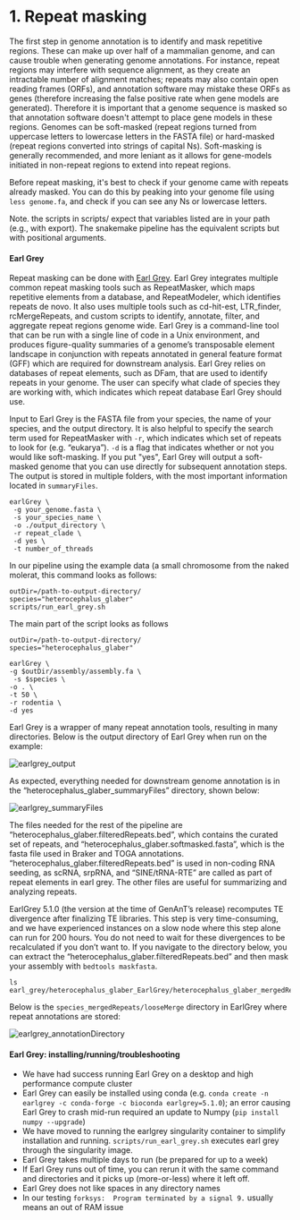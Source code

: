 # 1. Repeat masking

The first step in genome annotation is to identify and mask repetitive regions. These can make up over half of a mammalian genome, and can cause trouble when generating genome annotations. For instance, repeat regions may interfere with sequence alignment, as they create an intractable number of alignment matches; repeats may also contain open reading frames (ORFs), and annotation software may mistake these ORFs as genes (therefore increasing the false positive rate when gene models are generated). Therefore it is important that a genome sequence is masked so that annotation software doesn't attempt to place gene models in these regions. Genomes can be soft-masked (repeat regions turned from uppercase letters to lowercase letters in the FASTA file) or hard-masked (repeat regions converted into strings of capital Ns). Soft-masking is generally recommended, and more leniant as it allows for gene-models initiated in non-repeat regions to extend into repeat regions.

Before repeat masking, it's best to check if your genome came with repeats already masked. You can do this by peaking into your genome file using `less genome.fa`, and check if you can see any Ns or lowercase letters.

Note. the scripts in scripts/ expect that variables listed are in your path (e.g., with export). The snakemake pipeline has the equivalent scripts but with positional arguments.

#### Earl Grey

Repeat masking can be done with [Earl Grey](https://github.com/TobyBaril/EarlGrey). Earl Grey integrates multiple common repeat masking tools such as RepeatMasker, which maps repetitive elements from a database, and RepeatModeler, which identifies repeats de novo.  It also uses multiple tools such as cd-hit-est, LTR_finder, rcMergeRepeats, and custom scripts to identify, annotate, filter, and aggregate repeat regions genome wide. Earl Grey is a command-line tool that can be run with a single line of code in a Unix environment, and produces figure-quality summaries of a genome’s transposable element landscape in conjunction with repeats annotated in general feature format (GFF) which are required for downstream analysis. Earl Grey relies on databases of repeat elements, such as DFam, that are used to identify repeats in your genome. The user can specify what clade of species they are working with, which indicates which repeat database Earl Grey should use.

Input to Earl Grey is the FASTA file from your species, the name of your species, and the output directory. It is also helpful to specify the search term used for RepeatMasker with `-r`, which indicates which set of repeats to look for (e.g. “eukarya”). `-d` is a flag that indicates whether or not you would like soft-masking. If you put "yes", Earl Grey will output a soft-masked genome that you can use directly for subsequent annotation steps. The output is stored in multiple folders, with the most important information located in `summaryFiles`. 

```
earlGrey \
 -g your_genome.fasta \
 -s your_species_name \
 -o ./output_directory \
 -r repeat_clade \
 -d yes \
 -t number_of_threads
```
In our pipeline using the example data (a small chromosome from the naked molerat, this command looks as follows:

```
outDir=/path-to-output-directory/
species="heterocephalus_glaber"
scripts/run_earl_grey.sh
```

The main part of the script looks as follows

```
outDir=/path-to-output-directory/
species="heterocephalus_glaber"

earlGrey \
-g $outDir/assembly/assembly.fa \
 -s $species \
-o . \
-t 50 \
-r rodentia \
-d yes
```

Earl Grey is a wrapper of many repeat annotation tools, resulting in many directories. Below is the output directory of Earl Grey when run on the example:

![earlgrey_output](https://github.com/user-attachments/assets/614231d2-5b03-485a-a73b-b9b3183849fb)

As expected, everything needed for downstream genome annotation is in the “heterocephalus_glaber_summaryFiles” directory, shown below:

![earlgrey_summaryFiles](https://github.com/user-attachments/assets/ef2e997d-5ce8-4035-bbd0-6eaf3194cc9b)

The files needed for the rest of the pipeline are “heterocephalus_glaber.filteredRepeats.bed”, which contains the curated set of repeats, and “heterocephalus_glaber.softmasked.fasta”, which is the fasta file used in Braker and TOGA annotations. “heterocephalus_glaber.filteredRepeats.bed” is used in non-coding RNA seeding, as scRNA, srpRNA, and “SINE/tRNA-RTE”  are called as part of repeat elements in earl grey. The other files are useful for summarizing and analyzing repeats.

EarlGrey 5.1.0 (the version at the time of GenAnT’s release) recomputes TE divergence after finalizing TE libraries. This step is very time-consuming, and we have experienced instances on a slow node where this step alone can run for 200 hours. You do not need to wait for these divergences to be recalculated if you don’t want to. If you navigate to the directory below, you can extract the “heterocephalus_glaber.filteredRepeats.bed” and then mask your assembly with `bedtools maskfasta`. 

```
ls earl_grey/heterocephalus_glaber_EarlGrey/heterocephalus_glaber_mergedRepeats/looseMerge/
```

Below is the `species_mergedRepeats/looseMerge` directory in EarlGrey where repeat annotations are stored:

![earlgrey_annotationDirectory](https://github.com/user-attachments/assets/09285585-7d7e-436f-9013-f47c5794ebb2)

#### Earl Grey: installing/running/troubleshooting

- We have had success running Earl Grey on a desktop and high performance compute cluster
- Earl Grey can easily be installed using conda (e.g. `conda create -n earlgrey -c conda-forge -c bioconda earlgrey=5.1.0`); an error causing Earl Grey to crash mid-run required an update to Numpy (`pip install numpy --upgrade`)
- We have moved to running the earlgrey singularity container to simplify installation and running. `scripts/run_earl_grey.sh` executes earl grey through the singularity image.
- Earl Grey takes multiple days to run (be prepared for up to a week)
- If Earl Grey runs out of time, you can rerun it with the same command and directories and it picks up (more-or-less) where it left off.
- Earl Grey does not like spaces in any directory names
- In our testing `forksys:  Program terminated by a signal 9.` usually means an out of RAM issue
